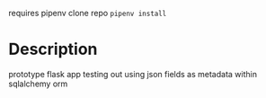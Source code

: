 requires pipenv
clone repo
`pipenv install`

# Description
prototype flask app testing out using json fields as metadata within sqlalchemy orm

